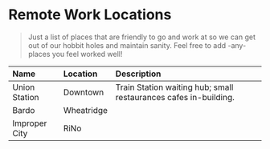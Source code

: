 # Remote Work Locations

> Just a list of places that are friendly to go and work at so we can get out of our hobbit holes and maintain sanity. Feel free to add -any- places you feel worked well!


| Name | Location | Description |
|:-|:-|:---|
|Union Station|Downtown|Train Station waiting hub; small restaurances cafes in-building.|
|Bardo|Wheatridge||
|Improper City|RiNo||